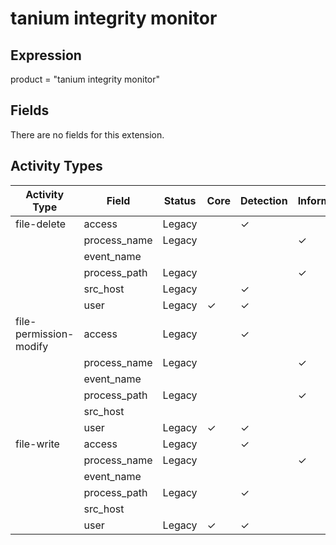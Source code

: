 tanium integrity monitor
========================

Expression
----------

product = "tanium integrity monitor"

Fields
------

There are no fields for this extension.

Activity Types
--------------

| Activity Type          | Field        | Status | Core     | Detection | Informational |
| ---------------------- | ------------ | ------ | -------- | --------- | ------------- |
| file-delete            | access       | Legacy |          | &#10003;  |               |
|                        | process_name | Legacy |          |           | &#10003;      |
|                        | event_name   |        |          |           |               |
|                        | process_path | Legacy |          |           | &#10003;      |
|                        | src_host     | Legacy |          | &#10003;  |               |
|                        | user         | Legacy | &#10003; | &#10003;  |               |
| file-permission-modify | access       | Legacy |          | &#10003;  |               |
|                        | process_name | Legacy |          |           | &#10003;      |
|                        | event_name   |        |          |           |               |
|                        | process_path | Legacy |          |           | &#10003;      |
|                        | src_host     |        |          |           |               |
|                        | user         | Legacy | &#10003; | &#10003;  |               |
| file-write             | access       | Legacy |          | &#10003;  |               |
|                        | process_name | Legacy |          |           | &#10003;      |
|                        | event_name   |        |          |           |               |
|                        | process_path | Legacy |          | &#10003;  |               |
|                        | src_host     |        |          |           |               |
|                        | user         | Legacy | &#10003; | &#10003;  |               |

